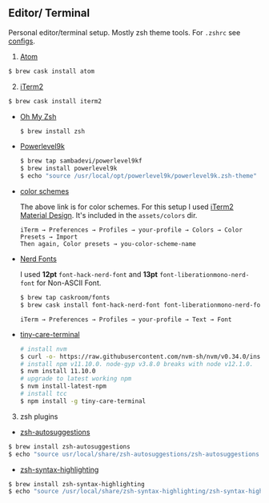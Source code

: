 ## Editor/ Terminal
Personal editor/terminal setup. Mostly zsh theme tools. For `.zshrc` see [configs](configs/.zshrc).

1. [Atom](https://atom.io/)

  ```bash
  $ brew cask install atom
  ```

2. [iTerm2](https://www.iterm2.com/)

  ```bash
  $ brew cask install iterm2
  ```

  - [Oh My Zsh](https://github.com/robbyrussell/oh-my-zsh)

    ```bash
    $ brew install zsh
    ```

  - [Powerlevel9k](https://github.com/bhilburn/powerlevel9k)

    ```bash
    $ brew tap sambadevi/powerlevel9kf
    $ brew install powerlevel9k
    $ echo "source /usr/local/opt/powerlevel9k/powerlevel9k.zsh-theme" >> ~/.zshrc
    ```

  - [color schemes](https://iterm2colorschemes.com/)

    The above link is for color schemes. For this setup I used [iTerm2 Material Design](https://github.com/MartinSeeler/iterm2-material-design). It's included in the `assets/colors` dir.

    ```
    iTerm → Preferences → Profiles → your-profile → Colors → Color Presets → Import
    Then again, Color presets → you-color-scheme-name
    ```

  - [Nerd Fonts](https://github.com/ryanoasis/nerd-fonts)

    I used **12pt** `font-hack-nerd-font` and **13pt** `font-liberationmono-nerd-font` for Non-ASCII Font.

    ```bash
    $ brew tap caskroom/fonts
    $ brew cask install font-hack-nerd-font font-liberationmono-nerd-font
    ```
    ```
    iTerm → Preferences → Profiles → your-profile → Text → Font
    ```

  - [tiny-care-terminal](https://github.com/notwaldorf/tiny-care-terminal)

    ```bash
    # install nvm
    $ curl -o- https://raw.githubusercontent.com/nvm-sh/nvm/v0.34.0/install.sh | bash
    # install npm v11.10.0. node-gyp v3.8.0 breaks with node v12.1.0.
    $ nvm install 11.10.0
    # upgrade to latest working npm
    $ nvm install-latest-npm
    # install tcc
    $ npm install -g tiny-care-terminal
    ```

3. zsh plugins

  - [zsh-autosuggestions](https://github.com/zsh-users/zsh-autosuggestions)
  ```bash
  $ brew install zsh-autosuggestions
  $ echo "source usr/local/share/zsh-autosuggestions/zsh-autosuggestions.zsh" >> ~/.zshrc
  ```

  - [zsh-syntax-highlighting](https://github.com/zsh-users/zsh-syntax-highlighting)
  ```bash
  $ brew install zsh-syntax-highlighting
  $ echo "source /usr/local/share/zsh-syntax-highlighting/zsh-syntax-highlighting.zsh" >> ~/.zshrc
  ```
